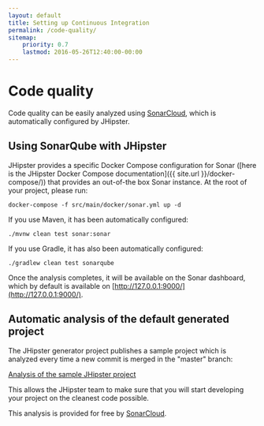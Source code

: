 ```yaml
---
layout: default
title: Setting up Continuous Integration
permalink: /code-quality/
sitemap:
    priority: 0.7
    lastmod: 2016-05-26T12:40:00-00:00
---
```


# <i class="fa fa-diamond"></i> Code quality

Code quality can be easily analyzed using [SonarCloud](https://sonarcloud.io), which is automatically configured by JHipster.

## Using SonarQube with JHipster

JHipster provides a specific Docker Compose configuration for Sonar ([here is the JHipster Docker Compose documentation]({{ site.url }}/docker-compose/)) that provides an out-of-the box Sonar instance. At the root of your project, please run:

    docker-compose -f src/main/docker/sonar.yml up -d

If you use Maven, it has been automatically configured:

    ./mvnw clean test sonar:sonar

If you use Gradle, it has also been automatically configured:

    ./gradlew clean test sonarqube

Once the analysis completes, it will be available on the Sonar dashboard, which by default is available on [http://127.0.0.1:9000/](http://127.0.0.1:9000/).

## Automatic analysis of the default generated project

The JHipster generator project publishes a sample project which is analyzed every time a new commit is merged in the "master" branch:

[Analysis of the sample JHipster project](https://sonarcloud.io/dashboard?id=io.github.jhipster.sample%3Ajhipster-sample-application)

This allows the JHipster team to make sure that you will start developing your project on the cleanest code possible.

This analysis is provided for free by [SonarCloud](https://sonarcloud.io).
